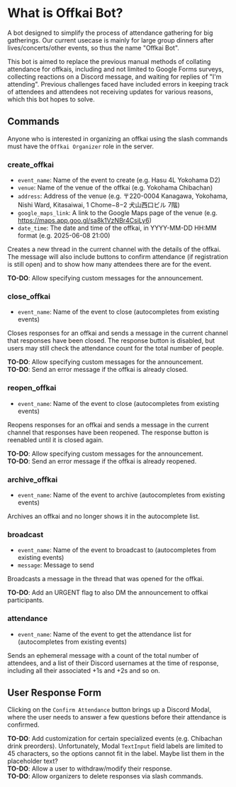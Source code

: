 # What is Offkai Bot?

A bot designed to simplify the process of attendance gathering for big gatherings. Our current usecase is mainly for large group dinners after lives/concerts/other events, so thus the name "Offkai Bot".

This bot is aimed to replace the previous manual methods of collating attendance for offkais, including and not limited to Google Forms surveys, collecting reactions on a Discord message, and waiting for replies of "I'm attending". Previous challenges faced have included errors in keeping track of attendees and attendees not receiving updates for various reasons, which this bot hopes to solve.

## Commands

Anyone who is interested in organizing an offkai using the slash commands must have the `Offkai Organizer` role in the server.

### create_offkai

- `event_name`: Name of the event to create (e.g. Hasu 4L Yokohama D2)
- `venue`: Name of the venue of the offkai (e.g. Yokohama Chibachan)
- `address`: Address of the venue (e.g. 〒220-0004 Kanagawa, Yokohama, Nishi Ward, Kitasaiwai, 1 Chome−8−2 犬山西口ビル 7階)
- `google_maps_link`: A link to the Google Maps page of the venue (e.g. https://maps.app.goo.gl/sa8k1VzNBr4CsiLy6)
- `date_time`: The date and time of the offkai, in YYYY-MM-DD HH:MM format (e.g. 2025-06-08 21:00)

Creates a new thread in the current channel with the details of the offkai. The message will also include buttons to confirm attendance (if registration is still open) and to show how many attendees there are for the event.

**TO-DO**: Allow specifying custom messages for the announcement.

### close_offkai

- `event_name`: Name of the event to close (autocompletes from existing events)

Closes responses for an offkai and sends a message in the current channel that responses have been closed. The response button is disabled, but users may still check the attendance count for the total number of people.

**TO-DO**: Allow specifying custom messages for the announcement.\
**TO-DO**: Send an error message if the offkai is already closed.

### reopen_offkai

- `event_name`: Name of the event to close (autocompletes from existing events)

Reopens responses for an offkai and sends a message in the current channel that responses have been reopened. The response button is reenabled until it is closed again.

**TO-DO**: Allow specifying custom messages for the announcement.\
**TO-DO**: Send an error message if the offkai is already reopened.

### archive_offkai

- `event_name`: Name of the event to archive (autocompletes from existing events)

Archives an offkai and no longer shows it in the autocomplete list.

### broadcast

- `event_name`: Name of the event to broadcast to (autocompletes from existing events)
- `message`: Message to send 

Broadcasts a message in the thread that was opened for the offkai.

**TO-DO**: Add an URGENT flag to also DM the announcement to offkai participants.

### attendance

- `event_name`: Name of the event to get the attendance list for (autocompletes from existing events)

Sends an ephemeral message with a count of the total number of attendees, and a list of their Discord usernames at the time of response, including all their associated +1s and +2s and so on. 

## User Response Form

Clicking on the `Confirm Attendance` button brings up a Discord Modal, where the user needs to answer a few questions before their attendance is confirmed. 

**TO-DO**: Add customization for certain specialized events (e.g. Chibachan drink preorders). Unfortunately, Modal `TextInput` field labels are limited to 45 characters, so the options cannot fit in the label. Maybe list them in the placeholder text?\
**TO-DO**: Allow a user to withdraw/modify their response.\
**TO-DO**: Allow organizers to delete responses via slash commands.